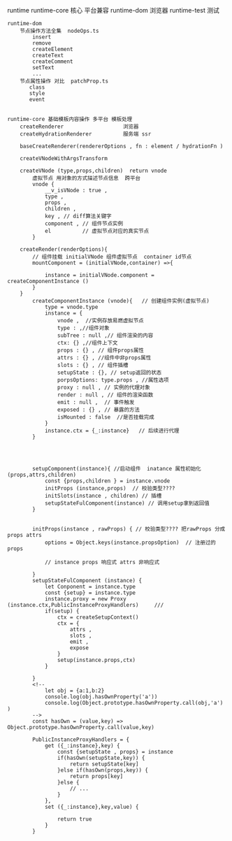 
runtime 
    runtime-core 核心 平台兼容
    runtime-dom  浏览器
    runtime-test 测试

    runtime-dom  
        节点操作方法全集  nodeOps.ts 
            insert 
            remove  
            createElement
            createText 
            createComment 
            setText 
            ...
        节点属性操作 对比  patchProp.ts
           class 
           style       
           event  


    runtime-core 基础模板内容操作 多平台 模板处理
        createRenderer                   浏览器 
        createHydrationRenderer          服务端 ssr

        baseCreateRenderer(rendererOptions , fn : element / hydrationFn )

        createVNodeWithArgsTransform
        
        createVNode (type,props,children)  return vnode
            虚拟节点 用对象的方式描述节点信息  跨平台
            vnode {
                __v_isVNode : true ,
                type ,
                props ,
                children ,
                key , // diff算法关键字
                component , // 组件节点实例
                el          // 虚拟节点对应的真实节点
            }
            
        createRender(renderOptions){
            // 组件挂载 initialVNode 组件虚拟节点  container id节点
            mountComponent = (initialVNode,container) =>{ 

                instance = initialVNode.component = createComponentInstance ()  
            }
        }
            createComponentInstance (vnode){   // 创建组件实例(虚拟节点)
                type = vnode.type
                instance = {
                    vnode ,  //实例存放易燃虚拟节点
                    type : ,//组件对象
                    subTree : null ,// 组件渲染的内容 
                    ctx: {} ,//组件上下文
                    props : {} , // 组件props属性
                    attrs : {} , //组件中非props属性
                    slots : {} , // 组件插槽
                    setupState : {}, // setup返回的状态
                    porpsOptions: type.props , //属性选项
                    proxy : null , // 实例的代理对象
                    render : null , // 组件的渲染函数
                    emit : null ,  // 事件触发
                    exposed : {} , // 暴露的方法
                    isMounted : false  //是否挂载完成
                }
                instance.ctx = {_:instance}   // 后续进行代理
            }




            setupComponent(instance){ //启动组件  inatance 属性初始化(props,attrs,children)
                const {props,children } = instance.vnode 
                initProps (instance,props)  // 校验类型????
                initSlots(instance , children) // 插槽
                setupStateFulComponent(instance) // 调用setup拿到返回值 
            }
            
            
            initProps(instance , rawProps) { // 校验类型???? 把rawProps 分成 props attrs 
                options = Object.keys(instance.propsOption)  // 注册过的props 

                // instance props 响应式 attrs 非响应式

            }
            setupStateFulComponent (instance) {
                let Conponent = instance.type 
                const {setup} = instance.type
                instance.proxy = new Proxy (instance.ctx,PublicInstanceProxyHandlers)     /// 
                if(setup) {
                    ctx = createSetupContext()
                    ctx = {
                        attrs ,
                        slots ,
                        emit ,
                        expose 
                    }
                    setup(instance.props,ctx)
                }

            }
            <!--  
                let obj = {a:1,b:2}
                console.log(obj.hasOwnProperty('a'))
                console.log(Object.prototype.hasOwnProperty.call(obj,'a') )
            -->
            const hasOwn = (value,key) => Object.prototype.hasOwnProperty.call(value,key)

            PublicInstanceProxyHandlers = {
                get ({_:instance},key) {
                    const {setupState , props} = instance 
                    if(hasOwn(setupState,key)) {
                        return setupState[key]
                    }else if(hasOwn(props,key)) {
                        return props[key]
                    }else {
                        // ...
                    }
                },
                set ({_:instance},key,value) {
                    
                    return true 
                }
            }

        























